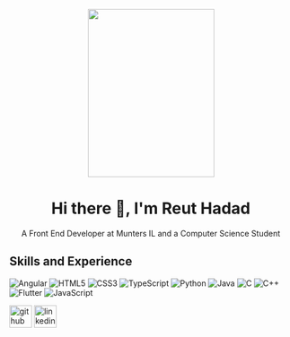 <p align="center">
<img src="https://media-exp1.licdn.com/dms/image/C4D22AQF7DnsL5LmSvQ/feedshare-shrink_1280/0/1653548099089?e=1665014400&v=beta&t=E-wikMErIgEL-z8p-vXcJ_R2ZNNuBjzrPMhs7AceQH4" data-canonical-src="https://gyazo.com/eb5c5741b6a9a16c692170a41a49c858.png" width="225" height="300" />
</p>

<h1 align="center">
Hi there 👋, I'm Reut Hadad </h1>

<p align="center">
A Front End Developer at Munters IL and a Computer Science Student</p>


## Skills and Experience
![Angular](https://img.shields.io/badge/angular-%23DD0031.svg?style=for-the-badge&logo=angular&logoColor=white) ![HTML5](https://img.shields.io/badge/html5-%23E34F26.svg?style=for-the-badge&logo=html5&logoColor=white) ![CSS3](https://img.shields.io/badge/css3-%231572B6.svg?style=for-the-badge&logo=css3&logoColor=white) ![TypeScript](https://img.shields.io/badge/typescript-%23007ACC.svg?style=for-the-badge&logo=typescript&logoColor=white) ![Python](https://img.shields.io/badge/python-3670A0?style=for-the-badge&logo=python&logoColor=ffdd54) ![Java](https://img.shields.io/badge/java-%23ED8B00.svg?style=for-the-badge&logo=java&logoColor=white) ![C](https://img.shields.io/badge/c-%2300599C.svg?style=for-the-badge&logo=c&logoColor=white) ![C++](https://img.shields.io/badge/c++-%2300599C.svg?style=for-the-badge&logo=c%2B%2B&logoColor=white) ![Flutter](https://img.shields.io/badge/Flutter-%2302569B.svg?style=for-the-badge&logo=Flutter&logoColor=white) ![JavaScript](https://img.shields.io/badge/javascript-%23323330.svg?style=for-the-badge&logo=javascript&logoColor=%23F7DF1E)


[<img src='https://cdn.jsdelivr.net/npm/simple-icons@3.0.1/icons/github.svg' alt='github' height='40'>](https://github.com/Reut212)  [<img src='https://cdn.jsdelivr.net/npm/simple-icons@3.0.1/icons/linkedin.svg' alt='linkedin' height='40'>](https://www.linkedin.com/in/reut-hadad/) 


